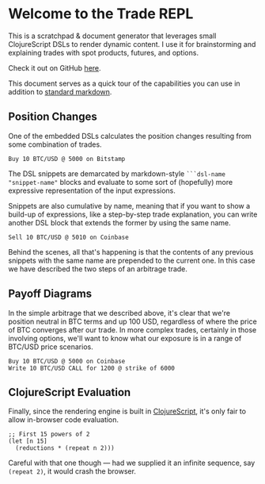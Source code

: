 # Welcome to the Trade REPL

This is a scratchpad & document generator that leverages small ClojureScript 
DSLs to render dynamic content. I use it for brainstorming and explaining trades
with spot products, futures, and options.

Check it out on GitHub [here](https://github.com/matthewdowney/trade-repl).

This document serves as a quick tour of the capabilities you can use in addition 
to [standard markdown](https://www.markdownguide.org/getting-started).

## Position Changes

One of the embedded DSLs calculates the position changes resulting from some 
combination of trades.

```positions "simple arb"
Buy 10 BTC/USD @ 5000 on Bitstamp
```

The DSL snippets are demarcated by markdown-style <code>```dsl-name "snippet-name"</code>
blocks and evaluate to some sort of (hopefully) more expressive representation of 
the input expressions.

Snippets are also cumulative by name, meaning that if you want to show a build-up
of expressions, like a step-by-step trade explanation, you can write another DSL 
block that extends the former by using the same name.

```positions "simple arb"
Sell 10 BTC/USD @ 5010 on Coinbase
```

Behind the scenes, all that's happening is that the contents of any previous 
snippets with the same name are prepended to the current one. In this case we 
have described the two steps of an arbitrage trade.

## Payoff Diagrams

In the simple arbitrage that we described above, it's clear that we're position 
neutral in BTC terms and up 100 USD, regardless of where the price of BTC 
converges after our trade. In more complex trades, certainly in those involving 
options, we'll want to know what our exposure is in a range of BTC/USD price 
scenarios.

```payoff "overwrite"
Buy 10 BTC/USD @ 5000 on Coinbase
Write 10 BTC/USD CALL for 1200 @ strike of 6000
```

## ClojureScript Evaluation

Finally, since the rendering engine is built in [ClojureScript](https://clojurescript.org/), 
it's only fair to allow in-browser code evaluation.

```eval "foo"
;; First 15 powers of 2
(let [n 15]
  (reductions * (repeat n 2)))
```

Careful with that one though — had we supplied it an infinite sequence, say 
`(repeat 2)`, it would crash the browser.


